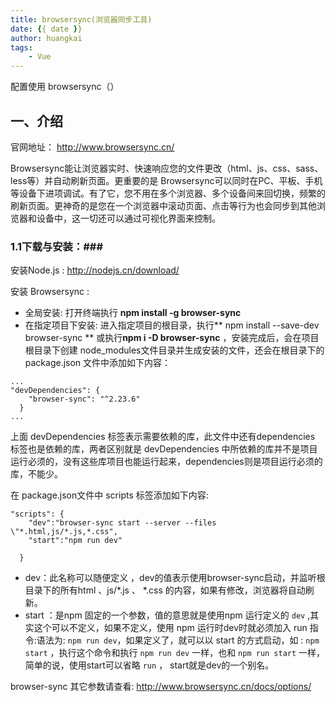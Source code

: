 ```yaml
---
title: browsersync(浏览器同步工具)
date: {{ date }}
author: huangkai
tags:
    - Vue
---
```


配置使用 browsersync（）

## 一、介绍 ##
官网地址：
http://www.browsersync.cn/

Browsersync能让浏览器实时、快速响应您的文件更改（html、js、css、sass、less等）并自动刷新页面。更重要的是 Browsersync可以同时在PC、平板、手机等设备下进项调试。有了它，您不用在多个浏览器、多个设备间来回切换，频繁的刷新页面。更神奇的是您在一个浏览器中滚动页面、点击等行为也会同步到其他浏览器和设备中，这一切还可以通过可视化界面来控制。

### 1.1下载与安装：###


安装Node.js :  http://nodejs.cn/download/ 

安装 Browsersync :
- 全局安装: 打开终端执行 **npm install -g browser-sync**
- 在指定项目下安装:
进入指定项目的根目录，执行** npm install --save-dev browser-sync ** 或执行**npm i -D browser-sync** ，安装完成后，会在项目根目录下创建 node_modules文件目录并生成安装的文件，还会在根目录下的 package.json 文件中添加如下内容：
```
...
"devDependencies": {
    "browser-sync": "^2.23.6"
  }
...
```
上面 devDependencies 标签表示需要依赖的库，此文件中还有dependencies 标签也是依赖的库，两者区别就是 devDependencies 中所依赖的库并不是项目运行必须的，没有这些库项目也能运行起来，dependencies则是项目运行必须的库，不能少。

在 package.json文件中 scripts 标签添加如下内容:
```
"scripts": {
    "dev":"browser-sync start --server --files \"*.html,js/*.js,*.css",
    "start":"npm run dev"

  }
```

- dev：此名称可以随便定义 ，dev的值表示使用browser-sync启动，并监听根目录下的所有html 、js/*.js 、 *.css 的内容，如果有修改，浏览器将自动刷新。
- start ：是npm 固定的一个参数，值的意思就是使用npm 运行定义的 `dev` ,其实这个可以不定义，如果不定义，使用 npm 运行时dev时就必须加入 run 指令:语法为: `npm run dev`，如果定义了，就可以以 start 的方式启动，如 : `npm start` ，执行这个命令和执行 `npm run dev` 一样，也和 `npm run start` 一样，简单的说，使用start可以省略 `run` ， start就是dev的一个别名。 


browser-sync 其它参数请查看: http://www.browsersync.cn/docs/options/
